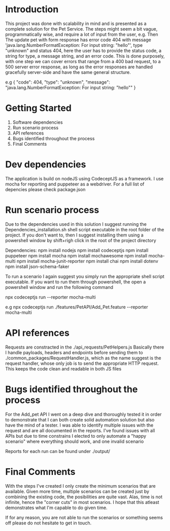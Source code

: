# Introduction 
This project was done with scalability in mind and is presented as a complete solution for the Pet Service. The steps might seem a bit vague, programmatically wise, and require a lot of input from the user,
e.g. Then The update pet with form response has error code 404 with message 'java.lang.NumberFormatException: For input string: \"hello\"', type "unknown" and status 404, here the user has to provide the status code, a string for type,
a message string, and an error code. This is done purposely, with one step we can cover errors that range from a 400 bad request, to a 500 server error response, as long as the error responses are handled gracefully server-side 
and have the same general structure.

e.g 
{
  "code": 404,
  "type": "unknown",
  "message": "java.lang.NumberFormatException: For input string: \"hello\""
}

# Getting Started
1.	Software dependencies
2.	Run scenario process
3.	API references
4.	Bugs identified throughout the process
5.	Final Comments

# Dev dependencies
The application is build on nodeJS using CodeceptJS as a framework. I use mocha for reporting and puppeteer as a webdriver. 
For a full list of depencies please check package.json

# Run scenario process
Due to the dependencies used in this solution I suggest running the Dependencies_installation.sh shell script executable in the root folder of the project. 
If you don't want to, then I suggest installing them using a powershell window by shift+righ click in the root of the project directory

Dependencies:
npm install nodejs
npm install codeceptjs
npm install puppeteer
npm install mocha
npm install mochawesome
npm install mocha-multi
npm install mocha-junit-reporter
npm install chai
npm install dotenv
npm install json-schema-faker

To run a scenario I again suggest you simply run the appropriate shell script executable.
If you want to run them through powershell, the open a powershell window and run the following command

npx codeceptjs run <path to feature file you want to run> --reporter mocha-multi

e.g
npx codeceptjs run ./features/PetAPI/Add_Pet.feature --reporter mocha-multi

# API references
Requests are constracted in the ./api_requests/PetHelpers.js
Basically there I handle payloads, headers and endpoints before sending them to ./common_packages/RequestHandler.js, which as the name suggest is the request handler, whose only job is to send the appropriate HTTP request. 
This keeps the code clean and readable in both JS files

# Bugs identified throughout the process
For the Add_pet API I went on a deep dive and thoroughly tested  it in order to demonstrate that I can both create solid automation solution but also have the mind of a tester. I was able to identify multiple issues
with the request and are all documented in the reports. 
I've found issues with all APIs but due to time constrains I elected to only automate a "happy scenario" where everything should work, and one invalid scenario

Reports for each run can be found under ./output/

# Final Comments
With the steps I've created I only create the minimum scenarios that are available. Given more time, multiple scenarios can be created just by combining the existing code, the posibilities are quite vast. 
Alas, time is not infinite, hence the "corner cuts" in most scenarios. I hope that this atleast demonstrates what I'm capable to do given time. 

If for any reason, you are not able to run the scenarios or something seems off please do not hesitate to get in touch. 
